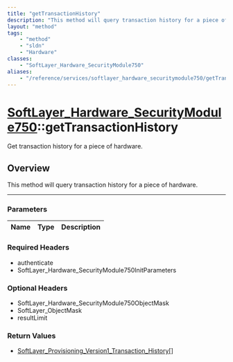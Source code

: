 ```yaml
---
title: "getTransactionHistory"
description: "This method will query transaction history for a piece of hardware."
layout: "method"
tags:
    - "method"
    - "sldn"
    - "Hardware"
classes:
    - "SoftLayer_Hardware_SecurityModule750"
aliases:
    - "/reference/services/softlayer_hardware_securitymodule750/getTransactionHistory"
---
```

# [SoftLayer_Hardware_SecurityModule750](/reference/services/SoftLayer_Hardware_SecurityModule750)::getTransactionHistory


Get transaction history for a piece of hardware.


## Overview 

This method will query transaction history for a piece of hardware. 

-----

### Parameters 
|Name | Type | Description |
| --- | --- | --- |


### Required Headers
* authenticate
* SoftLayer_Hardware_SecurityModule750InitParameters


### Optional Headers
* SoftLayer_Hardware_SecurityModule750ObjectMask
* SoftLayer_ObjectMask
* resultLimit

### Return Values
* <a href='/reference/datatypes/SoftLayer_Provisioning_Version1_Transaction_History'>SoftLayer_Provisioning_Version1_Transaction_History[] </a>




